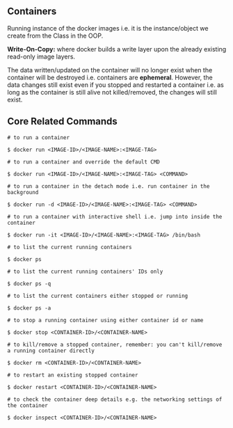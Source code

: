 ## Containers

Running instance of the docker images i.e. it is the instance/object we create from the Class in the OOP.

**Write-On-Copy:** where docker builds a write layer upon the already existing read-only image layers.

The data written/updated on the container will no longer exist when the container will be destroyed i.e. containers are **ephemeral**. However, the data changes still exist even if you stopped and restarted a container i.e. as long as the container is still alive not killed/removed, the changes will still exist.

## Core Related Commands

```
# to run a container

$ docker run <IMAGE-ID>/<IMAGE-NAME>:<IMAGE-TAG>

# to run a container and override the default CMD

$ docker run <IMAGE-ID>/<IMAGE-NAME>:<IMAGE-TAG> <COMMAND>

# to run a container in the detach mode i.e. run container in the background

$ docker run -d <IMAGE-ID>/<IMAGE-NAME>:<IMAGE-TAG> <COMMAND>

# to run a container with interactive shell i.e. jump into inside the container

$ docker run -it <IMAGE-ID>/<IMAGE-NAME>:<IMAGE-TAG> /bin/bash

# to list the current running containers

$ docker ps

# to list the current running containers' IDs only

$ docker ps -q

# to list the current containers either stopped or running

$ docker ps -a

# to stop a running container using either container id or name

$ docker stop <CONTAINER-ID>/<CONTAINER-NAME>

# to kill/remove a stopped container, remember: you can't kill/remove a running container directly

$ docker rm <CONTAINER-ID>/<CONTAINER-NAME>

# to restart an existing stopped container

$ docker restart <CONTAINER-ID>/<CONTAINER-NAME> 

# to check the container deep details e.g. the networking settings of the container

$ docker inspect <CONTAINER-ID>/<CONTAINER-NAME> 
```